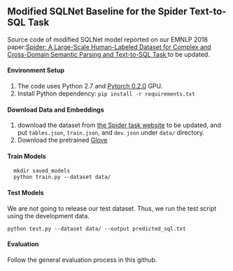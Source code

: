 
## Modified SQLNet Baseline for the Spider Text-to-SQL Task

Source code of modified SQLNet model reported on our EMNLP 2018 paper:[Spider: A Large-Scale Human-Labeled Dataset for Complex and Cross-Domain Semantic Parsing and Text-to-SQL Task ](https://arxiv.org/abs/1809.08887) to be updated.


#### Environment Setup

1. The code uses Python 2.7 and [Pytorch 0.2.0](https://pytorch.org/previous-versions/) GPU.
2. Install Python dependency: `pip install -r requirements.txt`


#### Download Data and Embeddings
1. download the dataset from [the Spider task website](https://yale-lily.github.io/spider) to be updated, and put `tables.json`, `train.json`, and `dev.json` under `data/` directory.
2. Download the pretrained [Glove](https://nlp.stanford.edu/data/wordvecs/glove.42B.300d.zip)


#### Train Models

```
  mkdir saved_models
  python train.py --dataset data/
```

#### Test Models

We are not going to release our test dataset. Thus, we run the test script using the development data.
```
python test.py --dataset data/ --output predicted_sql.txt
```

#### Evaluation

Follow the general evaluation process in this github.
